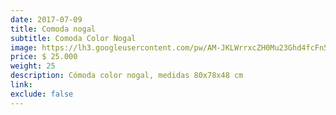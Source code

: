 ```yaml
---
date: 2017-07-09
title: Comoda nogal
subtitle: Comoda Color Nogal
image: https://lh3.googleusercontent.com/pw/AM-JKLWrrxcZH0Mu23Ghd4fcFn5h0cq6MtEuy9JLAm9yD5VYgBkOtiOx6AuJH3RuuFNuaBmXGgys_terQeO-DTDJjRlgNntCHNmKmJObnQ63TJa-gdK7VR0z7ufxGAG31O3SAo1K3xY5N9zYc2k4wifZzY23jw=w597-h621-no?authuser=0
price: $ 25.000
weight: 25
description: Cómoda color nogal, medidas 80x78x48 cm
link: 
exclude: false
---
```

